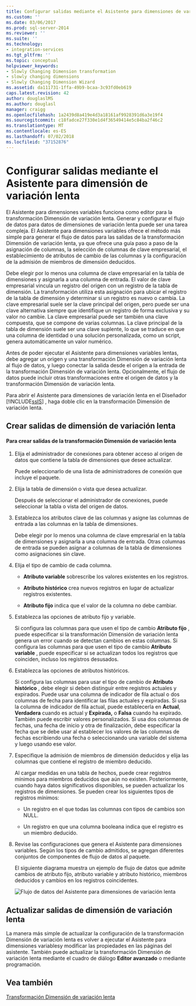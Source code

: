 ```yaml
---
title: Configurar salidas mediante el Asistente para dimensiones de variación lenta | Microsoft Docs
ms.custom: ''
ms.date: 03/06/2017
ms.prod: sql-server-2014
ms.reviewer: ''
ms.suite: ''
ms.technology:
- integration-services
ms.tgt_pltfrm: ''
ms.topic: conceptual
helpviewer_keywords:
- Slowly Changing Dimension transformation
- slowly changing dimensions
- Slowly Changing Dimension Wizard
ms.assetid: da111731-1ffa-49b9-bcaa-3c93fd0eb619
caps.latest.revision: 42
author: douglaslMS
ms.author: douglasl
manager: craigg
ms.openlocfilehash: 1a2439d8a419e4d3a18161af9928391d6a3e19f4
ms.sourcegitcommit: c18fadce27f330e1d4f36549414e5c84ba2f46c2
ms.translationtype: MT
ms.contentlocale: es-ES
ms.lasthandoff: 07/02/2018
ms.locfileid: "37152876"
---
```

# <a name="configure-outputs-using-the-slowly-changing-dimension-wizard"></a>Configurar salidas mediante el Asistente para dimensión de variación lenta
  El Asistente para dimensiones variables funciona como editor para la transformación Dimensión de variación lenta. Generar y configurar el flujo de datos para datos de dimensiones de variación lenta puede ser una tarea compleja. El Asistente para dimensiones variables ofrece el método más simple para generar el flujo de datos para las salidas de la transformación Dimensión de variación lenta, ya que ofrece una guía paso a paso de la asignación de columnas, la selección de columnas de clave empresarial, el establecimiento de atributos de cambio de las columnas y la configuración de la admisión de miembros de dimensión deducidos.  
  
 Debe elegir por lo menos una columna de clave empresarial en la tabla de dimensiones y asignarla a una columna de entrada. El valor de clave empresarial vincula un registro del origen con un registro de la tabla de dimensión. La transformación utiliza esta asignación para ubicar el registro de la tabla de dimensión y determinar si un registro es nuevo o cambia. La clave empresarial suele ser la clave principal del origen, pero puede ser una clave alternativa siempre que identifique un registro de forma exclusiva y su valor no cambie. La clave empresarial puede ser también una clave compuesta, que se compone de varias columnas. La clave principal de la tabla de dimensión suele ser una clave suplente, lo que se traduce en que una columna de identidad o una solución personalizada, como un script, genera automáticamente un valor numérico.  
  
 Antes de poder ejecutar el Asistente para dimensiones variables lentas, debe agregar un origen y una transformación Dimensión de variación lenta al flujo de datos, y luego conectar la salida desde el origen a la entrada de la transformación Dimensión de variación lenta. Opcionalmente, el flujo de datos puede incluir otras transformaciones entre el origen de datos y la transformación Dimensión de variación lenta.  
  
 Para abrir el Asistente para dimensiones de variación lenta en el Diseñador [!INCLUDE[ssIS](../../../includes/ssis-md.md)] , haga doble clic en la transformación Dimensión de variación lenta.  
  
## <a name="creating-slowly-changing-dimension-outputs"></a>Crear salidas de dimensión de variación lenta  
  
#### <a name="to-create-slowly-changing-dimension-transformation-outputs"></a>Para crear salidas de la transformación Dimensión de variación lenta  
  
1.  Elija el administrador de conexiones para obtener acceso al origen de datos que contiene la tabla de dimensiones que desee actualizar.  
  
     Puede seleccionarlo de una lista de administradores de conexión que incluye el paquete.  
  
2.  Elija la tabla de dimensión o vista que desea actualizar.  
  
     Después de seleccionar el administrador de conexiones, puede seleccionar la tabla o vista del origen de datos.  
  
3.  Establezca los atributos clave de las columnas y asigne las columnas de entrada a las columnas en la tabla de dimensiones.  
  
     Debe elegir por lo menos una columna de clave empresarial en la tabla de dimensiones y asignarla a una columna de entrada. Otras columnas de entrada se pueden asignar a columnas de la tabla de dimensiones como asignaciones sin clave.  
  
4.  Elija el tipo de cambio de cada columna.  
  
    -   **Atributo variable** sobrescribe los valores existentes en los registros.  
  
    -   **Atributo histórico** crea nuevos registros en lugar de actualizar registros existentes.  
  
    -   **Atributo fijo** indica que el valor de la columna no debe cambiar.  
  
5.  Establezca las opciones de atributo fijo y variable.  
  
     Si configura las columnas para que usen el tipo de cambio **Atributo fijo** , puede especificar si la transformación Dimensión de variación lenta genera un error cuando se detectan cambios en estas columnas. Si configura las columnas para que usen el tipo de cambio **Atributo variable** , puede especificar si se actualizan todos los registros que coinciden, incluso los registros desusados.  
  
6.  Establezca las opciones de atributos históricos.  
  
     Si configura las columnas para usar el tipo de cambio de **Atributo histórico** , debe elegir si deben distinguir entre registros actuales y expirados. Puede usar una columna de indicador de fila actual o dos columnas de fecha para identificar las filas actuales y expiradas. Si usa la columna de indicador de fila actual, puede establecerla en **Actual**, **Verdadera** cuando es actual y **Expirada,** o **Falsa** cuando ha expirado. También puede escribir valores personalizados. Si usa dos columnas de fechas, una fecha de inicio y otra de finalización, debe especificar la fecha que se debe usar al establecer los valores de las columnas de fechas escribiendo una fecha o seleccionando una variable del sistema y luego usando ese valor.  
  
7.  Especifique la admisión de miembros de dimensión deducidos y elija las columnas que contiene el registro de miembro deducido.  
  
     Al cargar medidas en una tabla de hechos, puede crear registros mínimos para miembros deducidos que aún no existen. Posteriormente, cuando haya datos significativos disponibles, se pueden actualizar los registros de dimensiones. Se pueden crear los siguientes tipos de registros mínimos:  
  
    -   Un registro en el que todas las columnas con tipos de cambios son NULL.  
  
    -   Un registro en que una columna booleana indica que el registro es un miembro deducido.  
  
8.  Revise las configuraciones que genera el Asistente para dimensiones variables. Según los tipos de cambio admitidos, se agregan diferentes conjuntos de componentes de flujo de datos al paquete.  
  
     El siguiente diagrama muestra un ejemplo de flujo de datos que admite cambios de atributo fijo, atributo variable y atributo histórico, miembros deducidos y cambios en los registros coincidentes.  
  
     ![Flujo de datos del Asistente para dimensiones de variación lenta](../../media/dimensionwizard.gif "Data flow from Slowly Changing Dimension Wizard")  
  
## <a name="updating-slowly-changing-dimension-outputs"></a>Actualizar salidas de dimensión de variación lenta  
 La manera más simple de actualizar la configuración de la transformación Dimensión de variación lenta es volver a ejecutar el Asistente para dimensiones variablesy modificar las propiedades en las páginas del asistente. También puede actualizar la transformación Dimensión de variación lenta mediante el cuadro de diálogo **Editor avanzado** o mediante programación.  
  
## <a name="see-also"></a>Vea también  
 [Transformación Dimensión de variación lenta](slowly-changing-dimension-transformation.md)  
  
  
